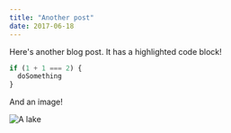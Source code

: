 ```yaml
---
title: "Another post"
date: 2017-06-18
---
```


Here's another blog post. It has a highlighted code block!

```javascript
if (1 + 1 === 2) {
  doSomething
}
```

And an image!

![A lake](/images/lake.jpg)